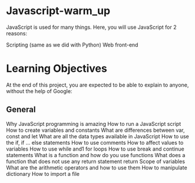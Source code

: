 # Javascript-warm_up

JavaScript is used for many things. Here, you will use JavaScript for 2 reasons:

Scripting (same as we did with Python)
Web front-end

# Learning Objectives
At the end of this project, you are expected to be able to explain to anyone, without the help of Google:

## General
Why JavaScript programming is amazing
How to run a JavaScript script
How to create variables and constants
What are differences between var, const and let
What are all the data types available in JavaScript
How to use the if, if ... else statements
How to use comments
How to affect values to variables
How to use while and1 for loops
How to use break and continue statements
What is a function and how do you use functions
What does a function that does not use any return statement return
Scope of variables
What are the arithmetic operators and how to use them
How to manipulate dictionary
How to import a file

